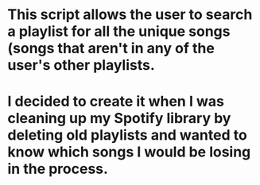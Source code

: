 # This script allows the user to search a playlist for all the unique songs (songs that aren't in any of the user's other playlists.
# I decided to create it when I was cleaning up my Spotify library by deleting old playlists and wanted to know which songs I would be losing in the process.

